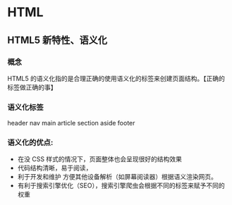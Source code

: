# HTML

## HTML5 新特性、语义化

### 概念

HTML5 的语义化指的是合理正确的使用语义化的标签来创建页面结构。【正确的标签做正确的事】

### 语义化标签

header nav main article section aside footer

### 语义化的优点:

- 在没 CSS 样式的情况下，页面整体也会呈现很好的结构效果
- 代码结构清晰，易于阅读，
- 利于开发和维护 方便其他设备解析（如屏幕阅读器）根据语义渲染网页。
- 有利于搜索引擎优化（SEO），搜索引擎爬虫会根据不同的标签来赋予不同的权重
